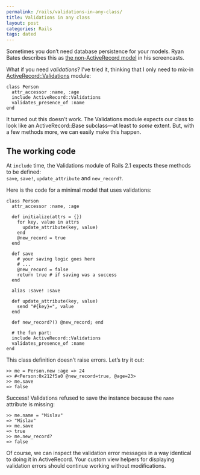 ```yaml
---
permalink: /rails/validations-in-any-class/
title: Validations in any class
layout: post
categories: Rails
tags: dated
---
```


Sometimes you don’t need database persistence for your models. Ryan Bates describes this as [the non-ActiveRecord model][1] in his screencasts.

What if you need _validations_? I’ve tried it, thinking that I only need to mix-in [ActiveRecord::Validations][2] module:

    class Person
      attr_accessor :name, :age
      include ActiveRecord::Validations
      validates_presence_of :name
    end

It turned out this doesn’t work. The Validations module expects our class to look like an ActiveRecord::Base subclass—at least to _some_ extent. But, with a few methods more, we can easily make this happen.

<h2 id="working-code">The working code</h2>

At `include` time, the Validations module of Rails 2.1 expects these methods to be defined:  
`save`, `save!`, `update_attribute` and `new_record?`.

Here is the code for a minimal model that uses validations:

    class Person
      attr_accessor :name, :age
    
      def initialize(attrs = {})
        for key, value in attrs
          update_attribute(key, value)
        end
        @new_record = true
      end
    
      def save
        # your saving logic goes here
        # ...
        @new_record = false
        return true # if saving was a success
      end
    
      alias :save! :save
    
      def update_attribute(key, value)
        send "#{key}=", value
      end
    
      def new_record?() @new_record; end
    
      # the fun part:
      include ActiveRecord::Validations
      validates_presence_of :name
    end

This class definition doesn’t raise errors. Let’s try it out:

    >> me = Person.new :age => 24
    => #<Person:0x212f5a0 @new_record=true, @age=23>
    >> me.save
    => false

Success! Validations refused to save the instance because the `name` attribute is missing:

    >> me.name = "Mislav"
    => "Mislav"
    >> me.save
    => true
    >> me.new_record?
    => false

Of course, we can inspect the validation error messages in a way identical to doing it in ActiveRecord. Your custom view helpers for displaying validation errors should continue working without modifications.


[1]: http://railscasts.com/episodes/121-non-active-record-model
[2]: http://api.rubyonrails.org/classes/ActiveRecord/Validations.html